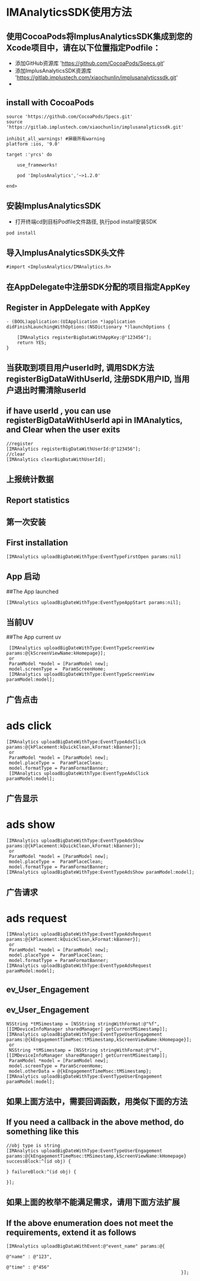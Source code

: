 # IMAnalyticsSDK使用方法

## 使用CocoaPods将ImplusAnalyticsSDK集成到您的Xcode项目中，请在以下位置指定Podfile：
* 添加GitHub资源库 'https://github.com/CocoaPods/Specs.git'
* 添加ImplusAnalyticsSDK资源库 'https://gitlab.implustech.com/xiaochunlin/implusanalyticssdk.git'
* 
## install  with  CocoaPods

``` 
source 'https://github.com/CocoaPods/Specs.git'
source 'https://gitlab.implustech.com/xiaochunlin/implusanalyticssdk.git'

inhibit_all_warnings! #屏蔽所有warning
platform :ios, '9.0'

target :'yrcs' do
    
    use_frameworks!

    pod 'ImplusAnalytics','~>1.2.0'

end>
```

## 安装ImplusAnalyticsSDK
* 打开终端cd到目标Podfile文件路径, 执行pod install安装SDK
```
pod install
```

## 导入ImplusAnalyticsSDK头文件
```
#import <ImplusAnalytics/IMAnalytics.h>
```

## 在AppDelegate中注册SDK分配的项目指定AppKey
## Register in AppDelegate with AppKey
```
- (BOOL)application:(UIApplication *)application didFinishLaunchingWithOptions:(NSDictionary *)launchOptions {
    
    [IMAnalytics registerBigDataWithAppKey:@"123456"];
    return YES;
}
```

## 当获取到项目用户userId时, 调用SDK方法registerBigDataWithUserId, 注册SDK用户ID, 当用户退出时需清除userId
## if have userId , you can use registerBigDataWithUserId api in IMAnalytics, and  Clear when the user exits
```
//register
[IMAnalytics registerBigDataWithUserId:@"123456"];
//clear
[IMAnalytics clearBigDataWithUserId];
```

## 上报统计数据
## Report statistics


## 第一次安装
## First installation
```
[IMAnalytics uploadBigDateWithType:EventTypeFirstOpen params:nil]

```
## App 启动
##The App launched
```
[IMAnalytics uploadBigDateWithType:EventTypeAppStart params:nil];

```
## 当前UV
##The App current uv
```
 [IMAnalytics uploadBigDateWithType:EventTypeScreenView params:@{kScreenViewName:kHomepage}];
 or 
 ParamModel *model = [ParamModel new];
 model.screenType =  ParamScreenHome;
 [IMAnalytics uploadBigDateWithType:EventTypeScreenView paramModel:model];

```
## 广告点击
# ads click
```
[IMAnalytics uploadBigDateWithType:EventTypeAdsClick params:@{kPlacement:kQuickClean,kFormat:kBanner}];
 or 
 ParamModel *model = [ParamModel new];
 model.placeType =  ParamPlaceClean;
 model.formatType = ParamFormatBanner;
 [IMAnalytics uploadBigDateWithType:EventTypeAdsClick paramModel:model];
```
## 广告显示
# ads show
```
[IMAnalytics uploadBigDateWithType:EventTypeAdsShow params:@{kPlacement:kQuickClean,kFormat:kBanner}];
 or 
 ParamModel *model = [ParamModel new];
 model.placeType =  ParamPlaceClean;
 model.formatType = ParamFormatBanner;
[IMAnalytics uploadBigDateWithType:EventTypeAdsShow paramModel:model];
```
## 广告请求
# ads request
```
[IMAnalytics uploadBigDateWithType:EventTypeAdsRequest params:@{kPlacement:kQuickClean,kFormat:kBanner}];
 or 
 ParamModel *model = [ParamModel new];
 model.placeType =  ParamPlaceClean;
 model.formatType = ParamFormatBanner;
[IMAnalytics uploadBigDateWithType:EventTypeAdsRequest paramModel:model];
```
## ev_User_Engagement
##  ev_User_Engagement
```
NSString *tMSimestamp = [NSString stringWithFormat:@"%f",[[IMDeviceInfoManager sharedManager] getCurrentMSimestamp]];
[IMAnalytics uploadBigDateWithType:EventTypeUserEngagement params:@{kEngagementTimeMsec:tMSimestamp,kScreenViewName:kHomepage}];
 or 
 NSString *tMSimestamp = [NSString stringWithFormat:@"%f",[[IMDeviceInfoManager sharedManager] getCurrentMSimestamp]];
 ParamModel *model = [ParamModel new];
 model.screenType = ParamScreenHome;
 model.otherData = @{kEngagementTimeMsec:tMSimestamp};
[IMAnalytics uploadBigDateWithType:EventTypeUserEngagement paramModel:model];
```
## 如果上面方法中，需要回调函数，用类似下面的方法
## If you need a callback in the above method, do something like this
```
//obj type is string
[IMAnalytics uploadBigDateWithType:EventTypeUserEngagement params:@{kEngagementTimeMsec:tMSimestamp,kScreenViewName:kHomepage} successBlock:^(id obj) {
    
} failureBlock:^(id obj) {
    
}];
```
## 如果上面的枚举不能满足需求，请用下面方法扩展
## If the above enumeration does not meet the requirements, extend it as follows
```
[IMAnalytics uploadBigDataWithEvent:@"event_name" params:@{
                                                                 @"name" : @"123",
                                                                 @"time" : @"456"
                                                                 }];
```


